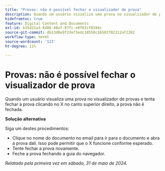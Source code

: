 ```yaml
---
title: "Provas: não é possível fechar o visualizador de prova"
description: Quando um usuário visualiza uma prova no visualizador de provas e tenta fechar a prova clicando no X no canto superior direito, a prova não é fechada. Uma solução alternativa está disponível.
hidefromtoc: true
feature: Digital Content and Documents
exl-id: b35d21a3-6d8b-48af-87fc-e0f63cf0194c
source-git-commit: db13d8e9f23ef3edc18550c1b502f82212af2282
workflow-type: tm+mt
source-wordcount: '123'
ht-degree: 11%

---
```


# Provas: não é possível fechar o visualizador de prova

Quando um usuário visualiza uma prova no visualizador de provas e tenta fechar a prova clicando no X no canto superior direito, a prova não é fechada.

**Solução alternativa**

Siga um destes procedimentos:

* Clique no nome do documento no email para ir para o documento e abra a prova dali. Isso pode permitir que o X funcione conforme esperado.
* Tente fechar a prova novamente.
* Feche a prova fechando a guia do navegador.

_Relatado pela primeira vez em sábado, 31 de maio de 2024._
